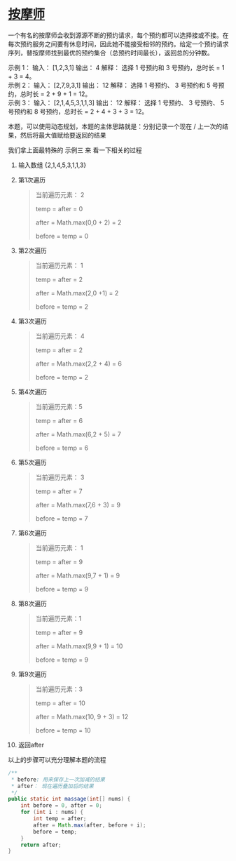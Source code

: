 # [按摩师](https://leetcode-cn.com/problems/the-masseuse-lcci/)

一个有名的按摩师会收到源源不断的预约请求，每个预约都可以选择接或不接。在每次预约服务之间要有休息时间，因此她不能接受相邻的预约。给定一个预约请求序列，替按摩师找到最优的预约集合（总预约时间最长），返回总的分钟数。

示例 1：
输入： [1,2,3,1]
输出： 4
解释： 选择 1 号预约和 3 号预约，总时长 = 1 + 3 = 4。
<br />
示例 2：
输入： [2,7,9,3,1]
输出： 12
解释： 选择 1 号预约、 3 号预约和 5 号预约，总时长 = 2 + 9 + 1 = 12。
<br />
示例 3：
输入： [2,1,4,5,3,1,1,3]
输出： 12
解释： 选择 1 号预约、 3 号预约、 5 号预约和 8 号预约，总时长 = 2 + 4 + 3 + 3 = 12。



本题，可以使用动态规划，本题的主体思路就是：分别记录一个现在 / 上一次的结果，然后将最大值赋给要返回的结果

我们拿上面最特殊的 示例三 来 看一下相关的过程

1. 输入数组 {2,1,4,5,3,1,1,3}

2. 第1次遍历

   > 当前遍历元素： 2
   >
   > temp = after = 0
   >
   > after = Math.max(0,0 + 2) = 2
   >
   > before = temp = 0

3. 第2次遍历

   > 当前遍历元素： 1
   >
   > temp = after = 2
   >
   > after = Math.max(2,0 +1) = 2
   >
   > before = temp = 2

4. 第3次遍历

   > 当前遍历元素： 4
   >
   > temp = after = 2
   >
   > after = Math.max(2,2 + 4) = 6
   >
   > before = temp = 2

5. 第4次遍历

   > 当前遍历元素：5
   >
   > temp = after = 6
   >
   > after = Math.max(6,2 + 5) = 7
   >
   > before = temp = 6

6. 第5次遍历

   > 当前遍历元素： 3
   >
   > temp = after = 7
   >
   > after = Math.max(7,6 + 3) = 9
   >
   > before = temp = 7

7. 第6次遍历

   > 当前遍历元素： 1
   >
   > temp = after = 9
   >
   > after = Math.max(9,7 + 1) = 9
   >
   > before = temp = 9

8. 第8次遍历

   > 当前遍历元素：1
   >
   > temp = after = 9
   >
   > after = Math.max(9,9 + 1) = 10
   >
   > before = temp = 9

9. 第9次遍历

   > 当前遍历元素：3
   >
   > temp = after = 10
   >
   > after = Math.max(10, 9 + 3) = 12
   >
   > before = temp = 10

10. 返回after

以上的步骤可以充分理解本题的流程

```java
/**
 * before: 用来保存上一次加减的结果
 * after： 现在遍历叠加后的结果
 */
public static int massage(int[] nums) {
    int before = 0, after = 0;
    for (int i : nums) {
        int temp = after;
        after = Math.max(after, before + i);
        before = temp;
    }
    return after;
}
```